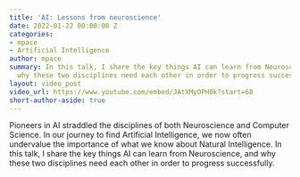```yaml
---
title: 'AI: Lessons from neuroscience'
date: 2022-01-22 00:00:00 Z
categories:
- mpace
- Artificial Intelligence
author: mpace
summary: In this talk, I share the key things AI can learn from Neuroscience, and
  why these two disciplines need each other in order to progress successfully.
layout: video_post
video_url: https://www.youtube.com/embed/JAtXMyOPH0k?start=68
short-author-aside: true
---
```


Pioneers in AI straddled the disciplines of both Neuroscience and Computer Science. In our journey to find Artificial Intelligence, we now often undervalue the importance of what we know about Natural Intelligence. In this talk, I share the key things AI can learn from Neuroscience, and why these two disciplines need each other in order to progress successfully.
